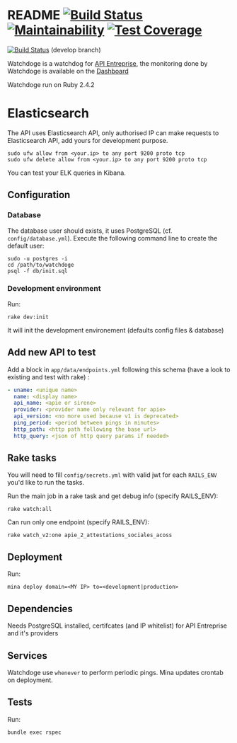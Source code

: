 # README [![Build Status](https://travis-ci.org/etalab/watchdoge_apientreprise.svg?branch=master)](https://travis-ci.org/etalab/watchdoge_apientreprise) [![Maintainability](https://api.codeclimate.com/v1/badges/ea09b1d44917a172d01e/maintainability)](https://codeclimate.com/github/etalab/watchdoge_apientreprise/maintainability) [![Test Coverage](https://api.codeclimate.com/v1/badges/ea09b1d44917a172d01e/test_coverage)](https://codeclimate.com/github/etalab/watchdoge_apientreprise/test_coverage)
[![Build Status](https://travis-ci.org/etalab/watchdoge_apientreprise.svg?branch=develop)](https://travis-ci.org/etalab/watchdoge_apientreprise) (develop branch)

Watchdoge is a watchdog for [API Entreprise](https://github.com/etalab/apientreprise), the monitoring done by Watchdoge is available on the [Dashboard](https://github.com/etalab/dashboard_apientreprise)

Watchdoge run on Ruby 2.4.2

# Elasticsearch

The API uses Elasticsearch API, only authorised IP can make requests to Elasticsearch API, add yours for development purpose.

```
sudo ufw allow from <your.ip> to any port 9200 proto tcp
sudo ufw delete allow from <your.ip> to any port 9200 proto tcp
```

You can test your ELK queries in Kibana.

## Configuration

### Database

The database user should exists, it uses PostgreSQL (cf. `config/database.yml`). Execute the following command line to create the default user:

```
sudo -u postgres -i
cd /path/to/watchdoge
psql -f db/init.sql
```

### Development environment

Run:

`rake dev:init`

It will init the development environement (defaults config files & database)

## Add new API to test

Add a block in `app/data/endpoints.yml` following this schema (have a look to existing and test with rake) :

```yml
- uname: <unique name>
  name: <display name>
  api_name: <apie or sirene>
  provider: <provider name only relevant for apie>
  api_version: <no more used because v1 is deprecated>
  ping_period: <period between pings in minutes>
  http_path: <http path following the base url>
  http_query: <json of http query params if needed>
```

## Rake tasks

You will need to fill `config/secrets.yml` with valid jwt for each `RAILS_ENV` you'd like to run the tasks.

Run the main job in a rake task and get debug info (specify RAILS_ENV):

`rake watch:all`

Can run only one endpoint (specify RAILS_ENV):

`rake watch_v2:one apie_2_attestations_sociales_acoss`

## Deployment

Run:

`mina deploy domain=<MY IP> to=<development|production>`

## Dependencies
Needs PostgreSQL installed,  certifcates (and IP whitelist) for API Entreprise and it's providers

## Services
Watchdoge use `whenever` to perform periodic pings. Mina updates crontab on deployment.

## Tests
Run:

`bundle exec rspec`
